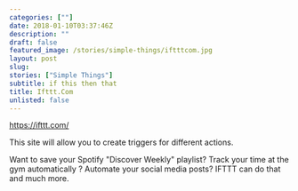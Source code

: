 ```yaml
---
categories: [""]
date: 2018-01-10T03:37:46Z
description: ""
draft: false
featured_image: /stories/simple-things/iftttcom.jpg
layout: post
slug:
stories: ["Simple Things"]
subtitle: if this then that
title: Ifttt.Com
unlisted: false
---
```


https://ifttt.com/ 

This site will allow you to create triggers for different actions. 

Want to save your Spotify "Discover Weekly" playlist? Track your time at the gym automatically ? Automate your social media posts? IFTTT can do that and much more. 
